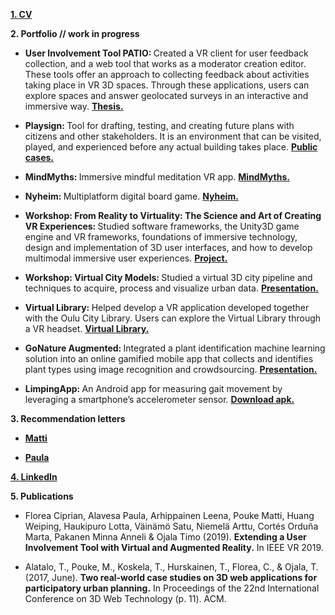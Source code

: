 <p>
  <a href="/CIPRIAN FLOREA CV 2021.pdf" target="_blank">
    <b>
      1. CV
    </b>
  </a>
</p>


<p>
  <b>
    2. Portfolio // work in progress
  </b>
</p>


<ul>
  
  <li>
    <b>
      User Involvement Tool PATIO: 
    </b>
      Created a VR client for user feedback collection, and a web tool that works as a moderator creation editor. These tools offer an approach to collecting feedback about activities taking place in VR 3D spaces. Through these applications, users can explore spaces and answer geolocated surveys in an interactive and immersive way. 
    <a href="http://jultika.oulu.fi/files/nbnfioulu-201906272675.pdf" target="_blank">
      <b>
        Thesis. 
      </b>
    </a>
  <p></p></li>
  
  <li>
    <b>
      Playsign: 
    </b>
      Tool for drafting, testing, and creating future plans with citizens and other stakeholders. It is an environment that can be visited, played, and experienced before any actual building takes place. 
    <a href="http://www.playsign.net/cases/" target="_blank">
      <b>
        Public cases. 
      </b>
    </a>
  <p></p></li>
  
  <li>
    <b>
      MindMyths: 
    </b>
      Immersive mindful meditation VR app. 
    <a href="http://mindmyths.eu/" target="_blank">
      <b>
        MindMyths. 
      </b>
    </a>
  <p></p></li>
  
  <li>
    <b>
      Nyheim: 
    </b>
      Multiplatform digital board game. 
    <a href="https://www.happyhobgoblin.com/nyheim-1" target="_blank">
      <b>
        Nyheim. 
      </b>
    </a>
  <p></p></li>
  
  <li>
    <b>
      Workshop: From Reality to Virtuality: The Science and Art of Creating VR Experiences: 
    </b>
      Studied software frameworks, the Unity3D game engine and VR frameworks, foundations of immersive technology, design and implementation of 3D user interfaces, and how to develop multimodal immersive user experiences. 
    <a href="https://github.com/Denhonator/UBISS" target="_blank">
      <b>
        Project. 
      </b>
    </a>
  <p></p></li>
  
  <li>
    <b>
      Workshop: Virtual City Models: 
    </b>
      Studied a virtual 3D city pipeline and techniques to acquire, process and visualize urban data. 
    <a href="UBISS2017_WorkshopB_FinalPresentation.pdf" target="_blank">
      <b>
        Presentation. 
      </b>
    </a>
  <p></p></li>
  
  <li>
    <b>
      Virtual Library: 
    </b>
    Helped develop a VR application developed together with the Oulu City Library. Users can explore the Virtual Library through a VR headset. 
    <a href="https://www.ouka.fi/oulu/library/virtual-library" target="_blank">
      <b>
        Virtual Library. 
      </b>
    </a>
  <p></p></li>
  
  <li>
    <b>
      GoNature Augmented: 
    </b>
    Integrated a plant identification machine learning solution into an online gamified mobile app that collects and identifies plant types using image recognition and crowdsourcing. 
    <a href="Final presentation.pdf" target="_blank">
      <b>
        Presentation.
      </b>
    </a>
  <p></p></li>
  
  <li>
    <b>
      LimpingApp: 
    </b>
    An Android app for measuring gait movement by leveraging a smartphone’s accelerometer sensor. 
    <a href="Zeta ucf.apk">
      <b>
        Download apk.
      </b>
    </a>
  </li>
  
</ul>


<p>
  <b>
    3. Recommendation letters
  </b>
</p>


<ul>
  
  <li>
    <a href="/Matti.pdf" target="_blank">
      <b>
        Matti
      </b>
    </a>
  <p></p>
  </li>
  
  <li>
    <a href="/Paula.pdf" target="_blank">
      <b>
        Paula
      </b>
    </a>
  </li>
  
</ul>


<p>
  <a href="https://www.linkedin.com/in/cipofl/" target="_blank">
    <b>
      4. LinkedIn
    </b>
  </a>
</p>


<p>
  <b>
    5. Publications 
  </b>
</p>

<ul>
  
  <li>
  Florea Ciprian, Alavesa Paula, Arhippainen Leena, Pouke Matti, Huang Weiping, Haukipuro Lotta, Väinämö Satu, Niemelä Arttu, Cortés Orduña Marta, Pakanen Minna Anneli & Ojala Timo (2019). <b>Extending a User Involvement Tool with Virtual and Augmented Reality.</b> In IEEE VR 2019. 
  <p></p>
  </li>
  
  <li>
  Alatalo, T., Pouke, M., Koskela, T., Hurskainen, T., Florea, C., & Ojala, T. (2017, June). <b>Two real-world case studies on 3D web applications for participatory urban planning.</b> In Proceedings of the 22nd International Conference on 3D Web Technology (p. 11). ACM. 
  </li>
  
</ul>
